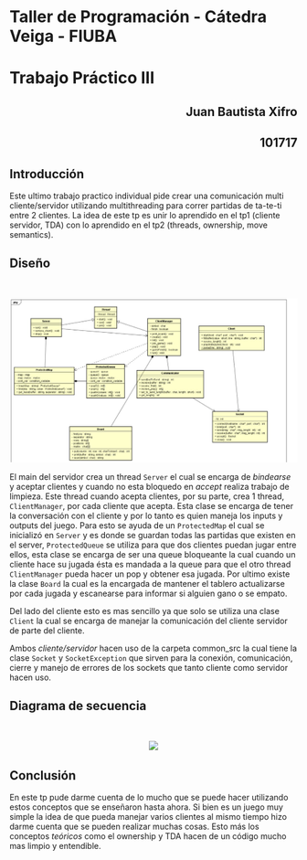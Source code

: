 # Taller de Programación - Cátedra Veiga - FIUBA
# Trabajo Práctico III

<h2 align="right">Juan Bautista Xifro</h2>
<h2 align="right">101717</h2>

## Introducción
Este ultimo trabajo practico individual pide crear una comunicación multi cliente/servidor utilizando multithreading para correr partidas de ta-te-ti entre 2 clientes.
La idea de este tp es unir lo aprendido en el tp1 (cliente servidor, TDA) con lo aprendido en el tp2 (threads, ownership, move semantics).

## Diseño

<br><p align="center"><img src="img/ClassDiagram.jpeg"/></p>

El main del servidor crea un thread ```Server``` el cual se encarga de *bindearse* y aceptar clientes y cuando no esta bloquedo en *accept* realiza trabajo de limpieza.
Este thread cuando acepta clientes, por su parte, crea 1 thread, ```ClientManager```, por cada cliente que acepta. Esta clase se encarga de tener la conversación con el cliente
y por lo tanto es quien maneja los inputs y outputs del juego. Para esto se ayuda de un ```ProtectedMap``` el cual se inicializó en ```Server``` y es donde se guardan todas las partidas
que existen en el server, ```ProtectedQueue``` se utiliza para que dos clientes puedan jugar entre ellos, esta clase se encarga de ser una queue bloqueante la cual cuando un cliente
hace su jugada ésta es mandada a la queue para que el otro thread ```ClientManager``` pueda hacer un pop y obtener esa jugada. Por ultimo existe la clase ```Board``` la cual
es la encargada de mantener el tablero actualizarse por cada jugada y escanearse para informar si alguien gano o se empato.

Del lado del cliente esto es mas sencillo ya que solo se utiliza una clase ```Client``` la cual se encarga de manejar la comunicación del cliente servidor de parte del cliente.

Ambos *cliente/servidor* hacen uso de la carpeta common_src la cual tiene la clase ```Socket``` y ```SocketException``` que sirven para la conexión, comunicación, cierre y manejo de errores
de los sockets que tanto cliente como servidor hacen uso.

## Diagrama de secuencia

<br><p align="center"><img src="img/SequenceDiagram.jpeg"/></p>

## Conclusión
En este tp pude darme cuenta de lo mucho que se puede hacer utilizando estos conceptos que se enseñaron hasta ahora. Si bien es un juego muy simple la idea de que pueda
manejar varios clientes al mismo tiempo hizo darme cuenta que se pueden realizar muchas cosas. Esto más los conceptos *teóricos* como el ownership y TDA hacen de un código mucho mas limpio y entendible.
